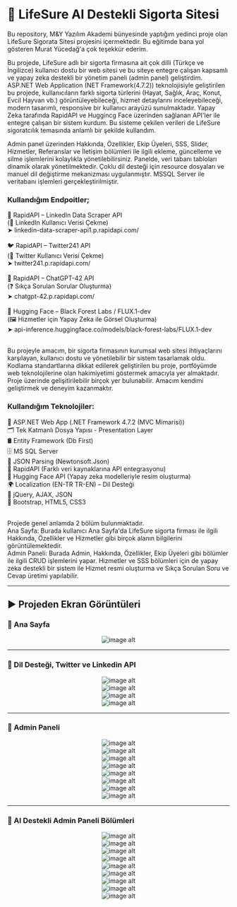 # 🚀 LifeSure AI Destekli Sigorta Sitesi
Bu repository, M&Y Yazılım Akademi bünyesinde yaptığım yedinci proje olan LifeSure Sigorata Sitesi projesini içermektedir. Bu eğitimde bana yol gösteren Murat Yücedağ'a çok teşekkür ederim.

Bu projede, LifeSure adlı bir sigorta firmasına ait çok dilli (Türkçe ve İngilizce) kullanıcı dostu bir web sitesi ve bu siteye entegre çalışan kapsamlı ve yapay zeka destekli bir yönetim paneli (admin panel) geliştirdim. ASP.NET Web Application (NET Framework(4.7.2)) teknolojisiyle geliştirilen bu projede, kullanıcıların farklı sigorta türlerini (Hayat, Sağlık, Araç, Konut, Evcil Hayvan vb.) görüntüleyebileceği, hizmet detaylarını inceleyebileceği, modern tasarımlı, responsive bir kullanıcı arayüzü sunulmaktadır. Yapay Zeka tarafında RapidAPI ve Huggincg Face üzerinden sağlanan API'ler ile entegre çalışan bir sistem kurdum. Bu sisteme çekilen verileri de LifeSure sigoratcılık temasında anlamlı bir şekilde kullandım.

Admin panel üzerinden Hakkında, Özellikler, Ekip Üyeleri, SSS, Slider, Hizmetler, Referanslar ve İletişim bölümleri ile ilgili ekleme, güncelleme ve silme işlemlerini kolaylıkla yönetilebilirsiniz. Panelde, veri tabanı tabloları dinamik olarak yönetilmektedir. Çoklu dil desteği için resource dosyaları ve manuel dil değiştirme mekanizması uygulanmıştır. MSSQL Server ile veritabanı işlemleri gerçekleştirilmiştir.

### Kullandığım Endpoitler;<br>
🔗 RapidAPI – LinkedIn Data Scraper API<br>
(👤 LinkedIn Kullanıcı Verisi Çekme)<br>
➤ linkedin-data-scraper-api1.p.rapidapi.com/<br>
<br>
🐦 RapidAPI – Twitter241 API<br>
(🧾 Twitter Kullanıcı Verisi Çekme)<br>
➤ twitter241.p.rapidapi.com/<br>
<br>
💬 RapidAPI – ChatGPT-42 API<br>
(❓ Sıkça Sorulan Sorular Oluşturma)<br>
➤ chatgpt-42.p.rapidapi.com/<br>
<br>
🎨 Hugging Face – Black Forest Labs / FLUX.1-dev<br>
(🖼️ Hizmetler için Yapay Zeka ile Görsel Oluşturma)<br>
➤ api-inference.huggingface.co/models/black-forest-labs/FLUX.1-dev<br><br>

Bu projeyle amacım, bir sigorta firmasının kurumsal web sitesi ihtiyaçlarını karşılayan, kullanıcı dostu ve yönetilebilir bir sistem tasarlamak oldu. Kodlama standartlarına dikkat edilerek geliştirilen bu proje, portföyümde web teknolojilerine olan hakimiyetimi göstermek amacıyla yer almaktadır. Proje üzerinde gelişitirilebilir birçok yer bulunabilir. Amacım kendimi geliştirmek ve deneyim kazanmaktır.<br>

###  Kullandığım Teknolojiler:<br>
🧠 ASP.NET Web App (.NET Framework 4.7.2 (MVC Mimarisi))<br>
🗂️ Tek Katmanlı Dosya Yapısı - Presentation Layer<br>
🛢️ Entity Framework (Db First)<br>
🗄️ MS SQL Server<br>
💾 JSON Parsing (Newtonsoft.Json)<br>
🔗 RapidAPI (Farklı veri kaynaklarına API entegrasyonu)<br>
🤖 Hugging Face API (Yapay zeka modelleriyle resim oluşturma)<br>
🌍 Localization (EN-TR TR-EN) – Dil Desteği<br>
🧩 jQuery, AJAX, JSON<br>
🎨 Bootstrap, HTML5, CSS3<br><br>

Projede genel anlamda 2 bölüm bulunmaktadır.<br>
Ana Sayfa: Burada kullanıcı Ana Sayfa'da LifeSure sigorta firması ile ilgili Hakkında, Özellikler ve Hizmetler gibi birçok alanın bilgilerini görüntülemektedir.<br>
Admin Paneli: Burada Admin, Hakkında, Özellikler, Ekip Üyeleri gibi bölümler ile ilgili CRUD işlemlerini yapar. Hizmetler ve SSS bölümleri için de yapay zeka destekli bir sistem ile Hizmet resmi oluşturma ve Sıkça Sorulan Soru ve Cevap üretimi yapılabilir.

---

## :arrow_forward: Projeden Ekran Görüntüleri

### :triangular_flag_on_post: Ana Sayfa
<div align="center">
  <img src="https://github.com/melihcolak0/LifeSureMVC/blob/0014dca4b043c2e06433f2f84f59481dacc9a202/ss/localhost_44303_Default_Index%20(1).png" alt="image alt">
</div>

---

### :triangular_flag_on_post: Dil Desteği, Twitter ve Linkedin API
<div align="center">
  <img src="https://github.com/melihcolak0/LifeSureMVC/blob/0014dca4b043c2e06433f2f84f59481dacc9a202/ss/localhost_44303_Default_Index.png" alt="image alt">
</div>
<div align="center">
  <img src="https://github.com/melihcolak0/LifeSureMVC/blob/0014dca4b043c2e06433f2f84f59481dacc9a202/ss/localhost_44303_Default_Index%20(2).png" alt="image alt">
</div>
<div align="center">
  <img src="https://github.com/melihcolak0/LifeSureMVC/blob/0014dca4b043c2e06433f2f84f59481dacc9a202/ss/Ekran%20g%C3%B6r%C3%BCnt%C3%BCs%C3%BC%202025-07-22%20163532.png" alt="image alt">
</div>
<div align="center">
  <img src="https://github.com/melihcolak0/LifeSureMVC/blob/0014dca4b043c2e06433f2f84f59481dacc9a202/ss/Ekran%20g%C3%B6r%C3%BCnt%C3%BCs%C3%BC%202025-07-22%20163930.png" alt="image alt">
</div>

---

### :triangular_flag_on_post: Admin Paneli
<div align="center">
  <img src="https://github.com/melihcolak0/LifeSureMVC/blob/0014dca4b043c2e06433f2f84f59481dacc9a202/ss/localhost_44303_About_Index.png" alt="image alt">
</div>
<div align="center">
  <img src="https://github.com/melihcolak0/LifeSureMVC/blob/0014dca4b043c2e06433f2f84f59481dacc9a202/ss/localhost_44303_Feature_Index.png" alt="image alt">
</div>
<div align="center">
  <img src="https://github.com/melihcolak0/LifeSureMVC/blob/0014dca4b043c2e06433f2f84f59481dacc9a202/ss/localhost_44303_Feature_CreateFeature.png" alt="image alt">
</div>
<div align="center">
  <img src="https://github.com/melihcolak0/LifeSureMVC/blob/0014dca4b043c2e06433f2f84f59481dacc9a202/ss/localhost_44303_Feature_UpdateFeature_1.png" alt="image alt">
</div>
<div align="center">
  <img src="https://github.com/melihcolak0/LifeSureMVC/blob/0014dca4b043c2e06433f2f84f59481dacc9a202/ss/localhost_44303_Member_Index.png" alt="image alt">
</div>
<div align="center">
  <img src="https://github.com/melihcolak0/LifeSureMVC/blob/0014dca4b043c2e06433f2f84f59481dacc9a202/ss/localhost_44303_Slider_Index.png" alt="image alt">
</div>
<div align="center">
  <img src="https://github.com/melihcolak0/LifeSureMVC/blob/0014dca4b043c2e06433f2f84f59481dacc9a202/ss/localhost_44303_Testimonial_Index.png" alt="image alt">
</div>
<div align="center">
  <img src="https://github.com/melihcolak0/LifeSureMVC/blob/0014dca4b043c2e06433f2f84f59481dacc9a202/ss/localhost_44303_Contact_Index.png" alt="image alt">
</div>

---

### :triangular_flag_on_post: AI Destekli Admin Paneli Bölümleri
<div align="center">
  <img src="https://github.com/melihcolak0/LifeSureMVC/blob/0014dca4b043c2e06433f2f84f59481dacc9a202/ss/localhost_44303_Faq_Index%20(1).png" alt="image alt">
</div>
<div align="center">
  <img src="https://github.com/melihcolak0/LifeSureMVC/blob/0014dca4b043c2e06433f2f84f59481dacc9a202/ss/localhost_44303_Faq_CreateFaq%20(13).png" alt="image alt">
</div>
<div align="center">
  <img src="https://github.com/melihcolak0/LifeSureMVC/blob/0014dca4b043c2e06433f2f84f59481dacc9a202/ss/localhost_44303_Faq_CreateFaq%20(24).png" alt="image alt">
</div>
<div align="center">
  <img src="https://github.com/melihcolak0/LifeSureMVC/blob/0014dca4b043c2e06433f2f84f59481dacc9a202/ss/localhost_44303_Faq_CreateFaq%20(26).png" alt="image alt">
</div>
<div align="center">
  <img src="https://github.com/melihcolak0/LifeSureMVC/blob/0014dca4b043c2e06433f2f84f59481dacc9a202/ss/localhost_44303_Faq_CreateFaq%20(28).png" alt="image alt">
</div>
<div align="center">
  <img src="https://github.com/melihcolak0/LifeSureMVC/blob/0014dca4b043c2e06433f2f84f59481dacc9a202/ss/localhost_44303_Service_Index.png" alt="image alt">
</div>
<div align="center">
  <img src="https://github.com/melihcolak0/LifeSureMVC/blob/0014dca4b043c2e06433f2f84f59481dacc9a202/ss/localhost_44303_Service_CreateService%20(2).png" alt="image alt">
</div>
<div align="center">
  <img src="https://github.com/melihcolak0/LifeSureMVC/blob/0014dca4b043c2e06433f2f84f59481dacc9a202/ss/localhost_44303_Service_CreateService%20(9).png" alt="image alt">
</div>
<div align="center">
  <img src="https://github.com/melihcolak0/LifeSureMVC/blob/0014dca4b043c2e06433f2f84f59481dacc9a202/ss/localhost_44303_Service_CreateService%20(11).png" alt="image alt">
</div>
